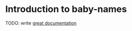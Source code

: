 # Introduction to baby-names

TODO: write [great documentation](http://jacobian.org/writing/what-to-write/)
